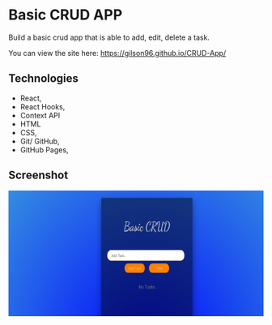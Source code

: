 # Basic CRUD APP

Build a basic crud app that is able to add, edit, delete a task. 

You can view the site here: https://gilson96.github.io/CRUD-App/


## Technologies
- React,
- React Hooks,
- Context API
- HTML 
- CSS,
- Git/ GitHub,
- GitHub Pages,

## Screenshot
![Wireframe](https://github.com/Gilson96/CRUD-App/blob/master/src/Assets/Screenshot.png)
